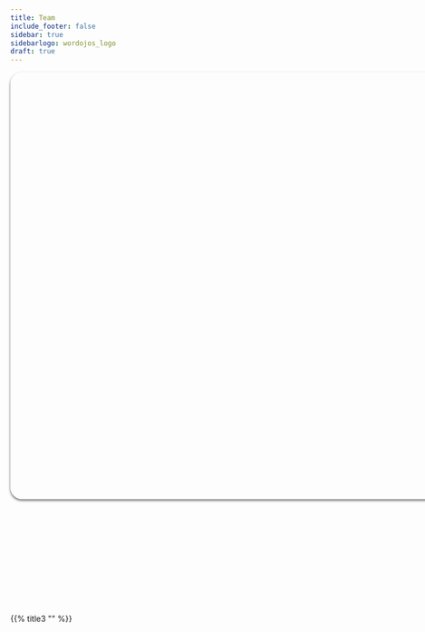 ```yaml
---
title: Team
include_footer: false
sidebar: true
sidebarlogo: wordojos_logo
draft: true
---
```


<iframe src="" style="width:1650px; height:925px;-moz-transform: scale(0.8, 0.8); 
  -webkit-transform: scale(0.8, 0.8); 
  -o-transform: scale(0.8, 0.8);
  -ms-transform: scale(0.8, 0.8);
  transform: scale(0.8, 0.8); 
  -moz-transform-origin: top left;
  -webkit-transform-origin: top left;
  -o-transform-origin: top left;
  -ms-transform-origin: top left;
  transform-origin: top left;padding: 9px; box-shadow: 0 3px 5px rgba(0,0,0,.6);border-radius: 25px;overflow: hidden;border: none;">
  <p>Your browser does not support iframes.</p>
</iframe>


{{% title3 "" %}}
